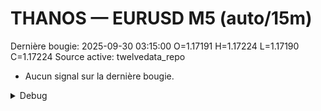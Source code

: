 # THANOS — EURUSD M5 (auto/15m)
Dernière bougie: 2025-09-30 03:15:00  O=1.17191  H=1.17224  L=1.17190  C=1.17224
Source active: twelvedata_repo

- Aucun signal sur la dernière bougie.

<details><summary>Debug</summary>

- TD_API_KEY manquant.

</details>